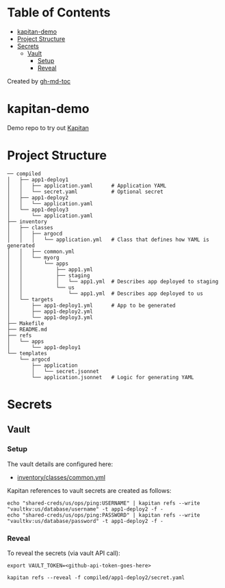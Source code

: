 
Table of Contents
=================

   * [kapitan-demo](#kapitan-demo)
   * [Project Structure](#project-structure)
   * [Secrets](#secrets)
      * [Vault](#vault)
         * [Setup](#setup)
         * [Reveal](#reveal)

Created by [gh-md-toc](https://github.com/ekalinin/github-markdown-toc)

# kapitan-demo

Demo repo to try out [Kapitan](https://kapitan.dev/)

# Project Structure

```
── compiled                       
│   ├── app1-deploy1
│   │   ├── application.yaml      # Application YAML
│   │   └── secret.yaml           # Optional secret
│   ├── app1-deploy2
│   │   └── application.yaml
│   └── app1-deploy3
│       └── application.yaml
├── inventory
│   ├── classes
│   │   ├── argocd
│   │   │   └── application.yml   # Class that defines how YAML is generated 
│   │   ├── common.yml
│   │   └── myorg
│   │       └── apps
│   │           ├── app1.yml
│   │           ├── staging
│   │           │   └── app1.yml  # Describes app deployed to staging
│   │           └── us
│   │               └── app1.yml  # Describes app deployed to us
│   └── targets
│       ├── app1-deploy1.yml      # App to be generated
│       ├── app1-deploy2.yml
│       └── app1-deploy3.yml
├── Makefile
├── README.md
├── refs
│   └── apps
│       └── app1-deploy1
└── templates
    └── argocd
        ├── application
        │   └── secret.jsonnet
        └── application.jsonnet   # Logic for generating YAML
```

# Secrets 

## Vault 

### Setup

The vault details are configured here:

* [inventory/classes/common.yml](inventory/classes/common.yml)

Kapitan references to vault secrets are created as follows:

```
echo "shared-creds/us/ops/ping:USERNAME" | kapitan refs --write "vaultkv:us/database/username" -t app1-deploy2 -f -
echo "shared-creds/us/ops/ping:PASSWORD" | kapitan refs --write "vaultkv:us/database/password" -t app1-deploy2 -f -
```

### Reveal

To reveal the secrets (via vault API call):

```
export VAULT_TOKEN=<github-api-token-goes-here>

kapitan refs --reveal -f compiled/app1-deploy2/secret.yaml
```

